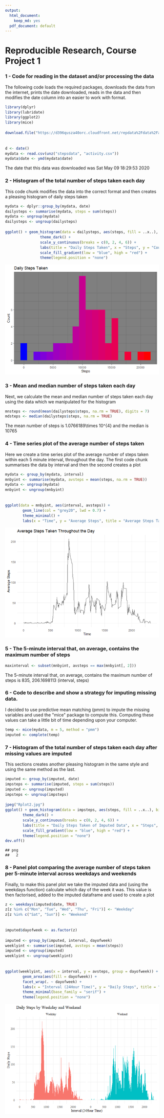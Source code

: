 ```yaml
---
output:
  html_document: 
    keep_md: yes
  pdf_document: default
---
```

Reproducible Research, Course Project 1
=========================================
        

### 1 - Code for reading in the dataset and/or processing the data

The following code loads the required packages, downloads the data from the internet, prints the date downloaded, reads in the data and then modifies the date column into an easier to work with format.


```r
library(dplyr)
library(lubridate)
library(ggplot2)
library(mice)

download.file("https://d396qusza40orc.cloudfront.net/repdata%2Fdata%2Factivity.zip", destfile = "stepsdata")


d <- date()
mydata <- read.csv(unz("stepsdata", "activity.csv"))
mydata$date <- ymd(mydata$date)
```
The date that this data was downloaded was Sat May 09 18:29:53 2020


### 2 - Histogram of the total number of steps taken each day

This code chunk modifies the data into the correct format and then creates a pleasing histogram of daily steps taken 


```r
mydata <- dplyr::group_by(mydata, date)
dailysteps <- summarise(mydata, steps = sum(steps))
mydata <- ungroup(mydata)
dailysteps <- ungroup(dailysteps)

ggplot() + geom_histogram(data = dailysteps, aes(steps, fill = ..x..), bins = 20) +
                theme_dark() +
                scale_y_continuous(breaks = c(0, 2, 4, 6)) +
                labs(title = "Daily Steps Taken", x = "Steps", y = "Count") + 
                scale_fill_gradient(low = "blue", high = "red") + 
                theme(legend.position = "none")
```

![](Reproducible-Reasearch,-CP1-FINAL_files/figure-html/unnamed-chunk-2-1.png)<!-- -->


### 3 - Mean and median number of steps taken each day

Next, we calculate the mean and median number of steps taken each day using the data which we manipulated for the histogram


```r
mnsteps <- round(mean(dailysteps$steps, na.rm = TRUE), digits = 7)
mdsteps <- median(dailysteps$steps, na.rm = TRUE)
```
The mean number of steps is 1.0766189\times 10^{4} and the median is 10765


### 4 - Time series plot of the average number of steps taken

Here we create a time series plot of the average number of steps taken within each 5 minute interval, throughout the day. The first code chunk summarises the data by interval and then the second creates a plot


```r
mydata <- group_by(mydata, interval)
mnbyint <- summarise(mydata, avsteps = mean(steps, na.rm = TRUE))
mydata <- ungroup(mydata)
mnbyint <- ungroup(mnbyint)


ggplot(data = mnbyint, aes(interval, avsteps)) + 
        geom_line(col = "grey20", lwd = 0.7) + 
        theme_minimal() + 
        labs(x = "Time", y = "Average Steps", title = "Average Steps Taken Throughout the Day")
```

![](Reproducible-Reasearch,-CP1-FINAL_files/figure-html/unnamed-chunk-4-1.png)<!-- -->


### 5 - The 5-minute interval that, on average, contains the maximum number of steps


```r
maxinterval <- subset(mnbyint, avsteps == max(mnbyint[, 2]))
```
The 5-minute interval that, on average, contains the maximum number of steps is 835, 206.1698113 (interval, steps)


### 6 - Code to describe and show a strategy for imputing missing data.
I decided to use predictive mean matching (pmm) to impute the missing variables and used the "mice" package to compute this. Computing these values can take a little bit of time depending upon your computer.

```r
temp <- mice(mydata, m = 5, method = "pmm")
imputed <- complete(temp)
```


### 7 - Histogram of the total number of steps taken each day after missing values are imputed
This sections creates another pleasing histogram in the same style and using the same method as the last.

```r
imputed <- group_by(imputed, date)
impsteps <- summarise(imputed, steps = sum(steps))
imputed <- ungroup(imputed)
impsteps <- ungroup(impsteps)

jpeg("Rplot2.jpg")
ggplot() + geom_histogram(data = impsteps, aes(steps, fill = ..x..), bins = 20) +
        theme_dark() +
        scale_y_continuous(breaks = c(0, 2, 4, 6)) +
        labs(title = "Daily Steps Taken of Imputed Data", x = "Steps", y = "Count") + 
        scale_fill_gradient(low = "blue", high = "red") + 
        theme(legend.position = "none")
dev.off()
```

```
## png 
##   2
```


### 8 - Panel plot comparing the average number of steps taken per 5-minute interval across weekdays and weekends

Finally, to make this panel plot we take the imputed data and (using the weekdays function) calculate which day of the week it was. This value is then factorised, added to the imputed dataframe and used to create a plot

```r
z <- weekdays(imputed$date, TRUE)
z[z %in% c("Mon", "Tue", "Wed", "Thu", "Fri")] <- "Weekday"
z[z %in% c("Sat", "Sun")] <- "Weekend"


imputed$dayofweek <- as.factor(z)

imputed <- group_by(imputed, interval, dayofweek)
weeklyint <- summarise(imputed, avsteps = mean(steps))
imputed <- ungroup(imputed)
weeklyint <- ungroup(weeklyint)


ggplot(weeklyint, aes(x = interval, y = avsteps, group = dayofweek)) +
        geom_area(aes(fill = dayofweek)) + 
        facet_wrap(. ~ dayofweek) + 
        labs(x = "Interval (24Hour Time)", y = "Daily Steps", title = "Daily Steps by Weekday and Weekend") +
        theme_minimal(base_family = "serif") + 
        theme(legend.position = "none")
```

![](Reproducible-Reasearch,-CP1-FINAL_files/figure-html/unnamed-chunk-8-1.png)<!-- -->


